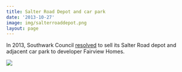 ```yaml
---
title: Salter Road Depot and car park 
date: '2013-10-27'
image: img/salterroaddepot.png
layout: page
---
```

In 2013, Southwark Council [resolved](https://moderngov.southwark.gov.uk/ieDecisionDetails.aspx?ID=4199) to sell its Salter Road depot and adjacent car park to developer Fairview Homes.

![](img/salterroadmap.png)
